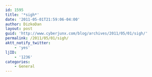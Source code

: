 ```yaml
---
id: 1595
title: '*sigh*'
date: '2011-05-01T21:59:06-04:00'
author: DizkoDan
layout: post
guid: 'http://www.cyberjunx.com/blog/archives/2011/05/01/sigh/'
permalink: /2011/05/01/sigh/
aktt_notify_twitter:
    - 'yes'
ljID:
    - '1236'
categories:
    - General
---
```


<div class="posterous_autopost"></div>